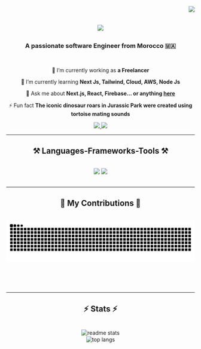 <img align="right" src="https://visitor-badge.laobi.icu/badge?page_id=YAHYA280.YAHYA280" />

<h1 align="center">
    <img src="https://readme-typing-svg.herokuapp.com/?font=Righteous&size=35&center=true&vCenter=true&width=500&height=70&duration=4000&lines=Hi+There!+👋;+I'm+Elmokhtari+Yahya!;" />
</h1>

<h3 align="center">A passionate software Engineer from Morocco 🇲🇦</h3>

<br/>

<div align="center">
 
 🔭 I’m currently working as **a Freelancer**
 
 🌱 I’m currently learning **Next Js, Tailwind, Cloud, AWS, Node Js**

💬 Ask me about **Next.js, React, Firebase... or anything [here](https://github.com/YAHYA280/YAHYA280/issues)**

⚡ Fun fact **The iconic dinosaur roars in Jurassic Park were created using tortoise mating sounds**



 </div>
 
<div align="center"> 
  <a href="mailto:elmokhtariyahya2001@gmail.com">
    <img src="https://img.shields.io/badge/Gmail-333333?style=for-the-badge&logo=gmail&logoColor=red" />
  </a>
  <a href="https://www.linkedin.com/in/yahya-elmokhtari-ab1581204/" target="_blank">
    <img src="https://img.shields.io/badge/LinkedIn-0077B5?style=for-the-badge&logo=linkedin&logoColor=white" target="_blank" />
  </a>
 <!-- <a href="https://salesp07.github.io" target="_blank">
     <img src="https://img.shields.io/badge/Portfolio-FF5722?style=for-the-badge&logo=todoist&logoColor=white" target="_blank" /> --> <!-- sqlite, safari, google-chrome are other good icon options -->
  </a>
</div>

 <hr/>
 
<h2 align="center">⚒️ Languages-Frameworks-Tools ⚒️</h2>
<br/>
<div align="center">
    <img src="https://skillicons.dev/icons?i=react,bootstrap,mui,html,css,vscode,github,figma,tailwind,git,vscodium" />
    <img src="https://skillicons.dev/icons?i=nodejs,javascript,typescript,express,firebase,mongodb,c,java,nextjs,spring" /><br>
</div>

<br/>
<hr/>

<div align="center">
  <h2>🐍 My Contributions 🐍</h2>
  <br>
  <img alt="snake eating my contributions" src="https://raw.githubusercontent.com/YAHYA280/YAHYA280/output/github-contribution-grid-snake.svg" />
  
  <br/><br/><br/>
</div>

<hr/>

<h2 align="center">⚡ Stats ⚡</h2>
<br>
<div align=center>
   
 <img width=465 src="https://github-readme-stats.vercel.app/api?username=YAHYA280&count_private=true&show_icons=true&theme=react&rank_icon=github&border_radius=10" alt="readme stats" />
 <br/>
 <img width=325 align="center" src="https://github-readme-stats.vercel.app/api/top-langs/?username=YAHYA280&hide=HTML&langs_count=8&layout=compact&theme=react&border_radius=10&size_weight=0.5&count_weight=0.5&exclude_repo=github-readme-stats" alt="top langs" />
        
</div>

<br/><br/>
<!--
<hr/>

<br/>

<div align="center">
<a href='https://ko-fi.com/V7V4RAK9C' target='_blank'><img height='64' style='border:0px;height:64px;' src='https://storage.ko-fi.com/cdn/kofi1.png?v=3' border='0' alt='Buy Me a Coffee at ko-fi.com' /></a>
</div>

<br/>-->
